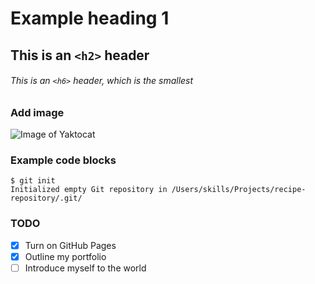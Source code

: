 # Example heading 1

## This is an `<h2>` header

###### This is an `<h6>` header, which is the smallest

### Add image

![Image of Yaktocat](https://octodex.github.com/images/yaktocat.png)


### Example code blocks

```
$ git init
Initialized empty Git repository in /Users/skills/Projects/recipe-repository/.git/
```

### TODO

- [X] Turn on GitHub Pages
- [X] Outline my portfolio
- [ ] Introduce myself to the world
